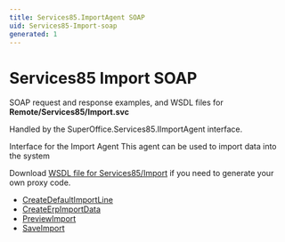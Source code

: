```yaml
---
title: Services85.ImportAgent SOAP
uid: Services85-Import-soap
generated: 1
---
```


# Services85 Import SOAP

SOAP request and response examples, and WSDL files for **Remote/Services85/Import.svc**

Handled by the <see cref="T:SuperOffice.Services85.IImportAgent">SuperOffice.Services85.IImportAgent</see> interface.

Interface for the Import Agent
This agent can be used to import data into the system

Download [WSDL file for Services85/Import](../Services85-Import.md) if you need to generate your own proxy code.

* [CreateDefaultImportLine](CreateDefaultImportLine.md)
* [CreateErpImportData](CreateErpImportData.md)
* [PreviewImport](PreviewImport.md)
* [SaveImport](SaveImport.md)
